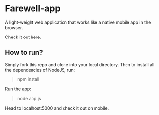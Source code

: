 # Farewell-app
A light-weight web application that works like a native mobile app in the browser.

Check it out [here.](http://inventorysuperstar.herokuapp.com/)

How to run?
----------
Simply fork this repo and clone into your local directory.
Then to install all the dependencies of NodeJS, run:

>npm install

Run the app:

>node app.js

Head to localhost:5000 and check it out on mobile.
